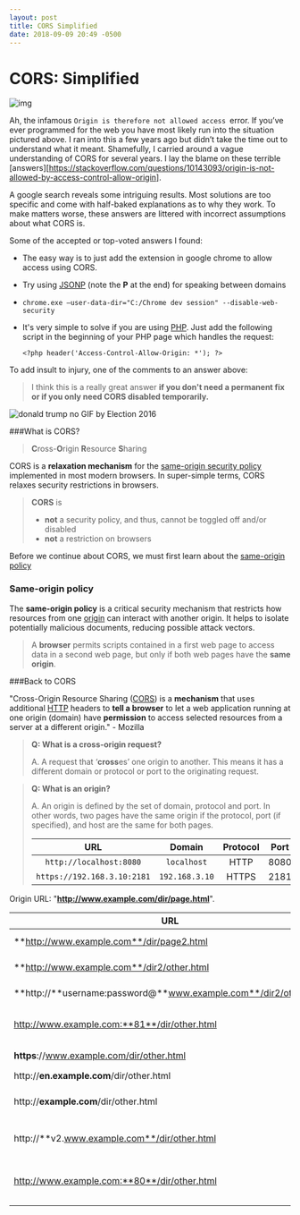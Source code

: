 ```yaml
---
layout: post
title: CORS Simplified
date: 2018-09-09 20:49 -0500
---
```


# CORS: Simplified


![img](https://dkv97bqrmxzll.cloudfront.net/img/conversations-api/cors/chrome-cors-error.png)

Ah, the infamous `Origin is therefore not allowed access `error. If you’ve ever programmed for the web you have most likely run into the situation pictured above. I ran into this a few years ago but didn’t take the time out to understand what it meant. Shamefully, I carried around a vague understanding of CORS for several years. I lay the blame on these terrible [answers][https://stackoverflow.com/questions/10143093/origin-is-not-allowed-by-access-control-allow-origin].

A google search reveals some intriguing results. Most solutions are too specific and come with half-baked explanations as to why they work. To make matters worse, these answers are littered with incorrect assumptions about what CORS is.

Some of the accepted or top-voted answers I found:

- The easy way is to just add the extension in google chrome to allow access using CORS.

- Try using [JSONP](http://en.wikipedia.org/wiki/JSONP) (note the **P** at the end) for speaking between domains

- `chrome.exe —user-data-dir="C:/Chrome dev session" --disable-web-security`

- It's very simple to solve if you are using [PHP](http://en.wikipedia.org/wiki/PHP). Just add the following script in the beginning of your PHP page which handles the request:

  ```
  <?php header('Access-Control-Allow-Origin: *'); ?>
  ```



To add insult to injury, one of the comments to an answer above:

> I think this is a really great answer **if you don't need a permanent fix or if you only need CORS disabled temporarily.**

![donald trump no GIF by Election 2016](https://media0.giphy.com/media/3oEjI5P7RD2we6odZC/giphy.gif)



###What is CORS?

> **C**ross-**O**rigin **R**esource **S**haring

CORS is a **relaxation mechanism** for the [same-origin security policy][SameOriginPolicy] implemented in most modern browsers. In super-simple terms, CORS relaxes security restrictions in browsers.

> **CORS** is
>
> - **not** a security policy, and thus, cannot be toggled off and/or disabled
> - **not** a restriction on browsers

Before we continue about CORS, we must first learn about the [same-origin policy][SameOriginPolicy]

### Same-origin policy

The **same-origin policy** is a critical security mechanism that restricts how resources from one [origin](https://developer.mozilla.org/en-US/docs/Glossary/origin) can interact with another origin. It helps to isolate potentially malicious documents, reducing possible attack vectors.

> A **browser** permits scripts contained in a first web page to access data in a second web page, but only if both web pages have the **same origin**.
> 



###Back to CORS

"Cross-Origin Resource Sharing ([CORS](https://developer.mozilla.org/en-US/docs/Glossary/CORS)) is a **mechanism** that uses additional [HTTP](https://developer.mozilla.org/en-US/docs/Glossary/HTTP) headers to **tell a browser** to let a web application running at one origin (domain) have **permission** to access selected resources from a server at a different origin." - Mozilla

> **Q: What is a cross-origin request?**
>
> A. A request that ‘**cross**es’ one origin to another. This means it has a different domain or protocol or port to the originating request.
>

> **Q: What is an origin?**
>
> A. An origin is defined by the set of domain, protocol and port. In other words, two pages have the same origin if the protocol, port (if specified), and host are the same for both pages.
>
> |             URL             |     Domain     | Protocol | Port |
> | :-------------------------: | :------------: | :------: | :--: |
> |   `http://localhost:8080`   |  `localhost`   |   HTTP   | 8080 |
> | `https://192.168.3.10:2181` | `192.168.3.10` |  HTTPS   | 2181 |

Origin URL: "**http://www.example.com/dir/page.html**".

| URL                                                          | Outcome                                  | Reason                                               |
| ------------------------------------------------------------ | ---------------------------------------- | ---------------------------------------------------- |
| **http://www.example.com**/dir/page2.html                    | <span style="color:green">Success</span> | Same protocol, host and port                         |
| **http://www.example.com**/dir2/other.html                   | <span style="color:green">Success</span> | Same protocol, host and port                         |
| **http://**username:password@**www.example.com**/dir2/other.html | <span style="color:green">Success</span> | Same protocol, host and port                         |
| http://www.example.com:**81**/dir/other.html                 | <span style="color:red">Failure</span>   | Same protocol and host but different port            |
| **https**://www.example.com/dir/other.html                   | <span style="color:red">Failure</span>   | Different protocol                                   |
| http://**en.example.com**/dir/other.html                     | <span style="color:red">Failure</span>   | Different host                                       |
| http://**example.com**/dir/other.html                        | <span style="color:red">Failure</span>   | Different host (exact match required)                |
| http://**v2.www.example.com**/dir/other.html                 | <span style="color:red">Failure</span>   | Different host (exact match required)                |
| http://www.example.com:**80**/dir/other.html                 | Depends                                  | Port explicit. Depends on implementation in browser. |


[MozillaCORS]: https://developer.mozilla.org/en-US/docs/Web/HTTP/CORS
[SameOriginPolicy]:https://en.wikipedia.org/wiki/Same-origin_policy

